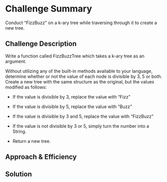 # Challenge Summary
Conduct “FizzBuzz” on a k-ary tree while traversing through it to create a new tree.

## Challenge Description
Write a function called FizzBuzzTree which takes a k-ary tree as an argument.

Without utilizing any of the built-in methods available to your language, determine whether or not the value of each node is divisible by 3, 5 or both. Create a new tree with the same structure as the original, but the values modified as follows:

  - If the value is divisible by 3, replace the value with “Fizz”

  - If the value is divisible by 5, replace the value with “Buzz”

  - If the value is divisible by 3 and 5, replace the value with “FizzBuzz”

  - If the value is not divisible by 3 or 5, simply turn the   number into a String.

  - Return a new tree.

## Approach & Efficiency
<!-- What approach did you take? Why? What is the Big O space/time for this approach? -->

## Solution
<!-- Embedded whiteboard image -->
